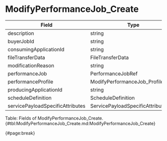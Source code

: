 <!--
    ATTENTION: This file was generated via gradle!
               Do NOT manually edit this file! Any such changes will be overwritten!
-->

# ModifyPerformanceJob_Create

| Field | Type | Format | Required |
| ------- | ------- | ------- | --- |
| description | string | N/A | No |
| buyerJobId | string | N/A | No |
| consumingApplicationId | string | N/A | No |
| fileTransferData | FileTransferData | N/A | No |
| modificationReason | string | N/A | No |
| performanceJob | PerformanceJobRef | N/A | Yes |
| performanceProfile | ModifyPerformanceJob_ProfileValue | N/A | No |
| producingApplicationId | string | N/A | No |
| scheduleDefinition | ScheduleDefinition | N/A | No |
| servicePayloadSpecificAttributes | ServicePayloadSpecificAttributes | N/A | No |

Table: Fields of ModifyPerformanceJob_Create. {#tbl:ModifyPerformanceJob_Create.md:ModifyPerformanceJob_Create}

{#page:break}
